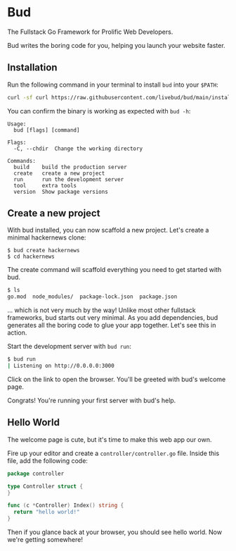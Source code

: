# Bud

The Fullstack Go Framework for Prolific Web Developers.

Bud writes the boring code for you, helping you launch your website faster.

## Installation

Run the following command in your terminal to install `bud` into your `$PATH`:

```sh
curl -sf curl https://raw.githubusercontent.com/livebud/bud/main/install.sh | sh
```

You can confirm the binary is working as expected with `bud -h`:

```
Usage:
  bud [flags] [command]

Flags:
  -C, --chdir  Change the working directory

Commands:
  build    build the production server
  create   create a new project
  run      run the development server
  tool     extra tools
  version  Show package versions
```

## Create a new project

With bud installed, you can now scaffold a new project. Let's create a minimal hackernews clone:

```
$ bud create hackernews
$ cd hackernews
```

The create command will scaffold everything you need to get started with bud.

```sh
$ ls
go.mod  node_modules/  package-lock.json  package.json
```

... which is not very much by the way! Unlike most other fullstack frameworks, bud starts out very minimal. As you add dependencies, bud generates all the boring code to glue your app together. Let's see this in action.

Start the development server with `bud run`:

```sh
$ bud run
| Listening on http://0.0.0.0:3000
```

Click on the link to open the browser. You'll be greeted with bud's welcome page.

Congrats! You're running your first server with bud's help.

## Hello World

The welcome page is cute, but it's time to make this web app our own.

Fire up your editor and create a `controller/controller.go` file. Inside this file, add the following code:

```go
package controller

type Controller struct {
}

func (c *Controller) Index() string {
  return "hello world!"
}
```

Then if you glance back at your browser, you should see hello world. Now we're getting somewhere!
